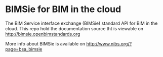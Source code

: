 BIMSie for BIM in the cloud
======

The BIM Service interface exchange (BIMSie) standard API for BIM in the cloud.
This repo hold the documentation source tht is viewable on http://bimsie.openbimstandards.org

More info about BIMSie is available on http://www.nibs.org/?page=bsa_bimsie
